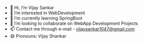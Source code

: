 - 👋 Hi, I’m Vijay Sankar
- 👀 I’m interested in WebDevelopment
- 🌱 I’m currently learning SpringBoot
- 💞️ I’m looking to collaborate on WebApp Development Projects 
- 📫 Contact me through e-mail - vijaysankar1047@gmail.com
- 😄 Pronouns: Vijay Shankar

<!---
VijaySankar10/VijaySankar10 is a ✨ special ✨ repository because its `README.md` (this file) appears on your GitHub profile.
You can click the Preview link to take a look at your changes.
--->
